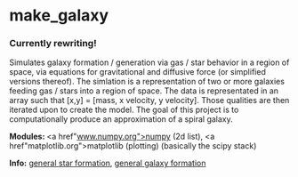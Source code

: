 <h1>make_galaxy</h1>

<h3>Currently rewriting!</h3>

Simulates galaxy formation / generation via gas / star behavior in a region of space, via equations for gravitational and diffusive force (or simplified versions thereof). The simlation is a representation of two or more galaxies feeding gas / stars into a region of space. The data is representated in an array such that [x,y] = [mass, x velocity, y velocity]. Those qualities are then iterated upon to create the model. The goal of this project is to computationally produce an approximation of a spiral galaxy.

<b>Modules: </b> <a href"www.numpy.org">numpy</a> (2d list), <a href"matplotlib.org">matplotlib</a> (plotting) (basically the scipy stack)

<b>Info:</b> <a href="http://en.wikipedia.org/wiki/Star_formation">general star formation</a>, <a href="http://en.wikipedia.org/wiki/Galaxy_formation_and_evolution">general galaxy formation</a>
